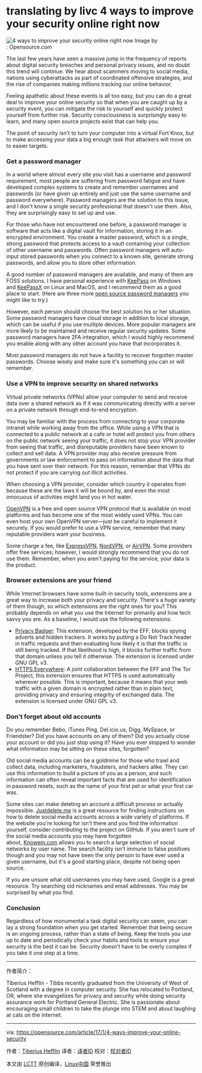 translating by livc
4 ways to improve your security online right now
============================================================

 ![4 ways to improve your security online right now](https://opensource.com/sites/default/files/styles/image-full-size/public/images/business/rh_003601_05_mech_osyearbook2016_security_cc.png?itok=VNmpz6K- "4 ways to improve your security online right now") 
Image by : Opensource.com

The last few years have seen a massive jump in the frequency of reports about digital security breaches and personal privacy issues, and no doubt this trend will continue. We hear about scammers moving to social media, nations using cyberattacks as part of coordinated offensive strategies, and the rise of companies making millions tracking our online behavior. 

Feeling apathetic about these events is all too easy, but you can do a great deal to improve your online security so that when you are caught up by a security event, you can mitigate the risk to yourself and quickly protect yourself from further risk. Security consciousness is surprisingly easy to learn, and many open source projects exist that can help you.

The point of security isn't to turn your computer into a virtual Fort Knox, but to make accessing your data a big enough task that attackers will move on to easier targets. 

### Get a password manager

In a world where almost every site you visit has a username and password requirement, most people are suffering from password fatigue and have developed complex systems to create and remember usernames and passwords (or have given up entirely and just use the same username and password everywhere). Password managers are the solution to this issue, and I don't know a single security professional that doesn't use them. Also, they are surprisingly easy to set up and use. 

For those who have not encountered one before, a password manager is software that acts like a digital vault for information, storing it in an encrypted environment. You create a master password, which is a single, strong password that protects access to a vault containing your collection of other username and passwords. Often password managers will auto-input stored passwords when you connect to a known site, generate strong passwords, and allow you to store other information. 

A good number of password managers are available, and many of them are FOSS solutions. I have personal experience with [KeePass][4] on Windows and [KeePassX][5] on Linux and MacOS, and I recommend them as a good place to start. (Here are three more [open source password managers][6] you might like to try.)

However, each person should choose the best solution his or her situation. Some password managers have cloud storage in addition to local storage, which can be useful if you use multiple devices. More popular managers are more likely to be maintained and receive regular security updates. Some password managers have 2FA integration, which I would highly recommend you enable along with any other account you have that incorporates it. 

Most password managers do not have a facility to recover forgotten master passwords. Choose wisely and make sure it's something you can or will remember. 

### Use a VPN to improve security on shared networks

Virtual private networks (VPNs) allow your computer to send and receive data over a shared network as if it was communicating directly with a server on a private network through end-to-end encryption.

You may be familiar with the process from connecting to your corporate intranet while working away from the office. While using a VPN that is connected to a public network at a cafe or hotel will protect you from others on the public network seeing your traffic, it does not stop your VPN provider from seeing that traffic, and disreputable providers have been known to collect and sell data. A VPN provider may also receive pressure from governments or law enforcement to pass on information about the data that you have sent over their network. For this reason, remember that VPNs do not protect if you are carrying out illicit activities.

When choosing a VPN provider, consider which country it operates from because these are the laws it will be bound by, and even the most innocuous of activities might land you in hot water.

[OpenVPN][7] is a free and open source VPN protocol that is available on most platforms and has become one of the most widely used VPNs. You can even host your own OpenVPN server—just be careful to implement it securely. If you would prefer to use a VPN service, remember that many reputable providers want your business.

Some charge a fee, like [ExpressVPN][8], [NordVPN][9], or [AirVPN][10]. Some providers offer free services; however, I would strongly recommend that you do not use them. Remember, when you aren't paying for the service, your data is the product. 

### Browser extensions are your friend

While Internet browsers have some built-in security tools, extensions are a great way to increase both your privacy and security. There's a huge variety of them though, so which extensions are the right ones for you? This probably depends on what you use the Internet for primarily and how tech savvy you are. As a baseline, I would use the following extensions:

*   [Privacy Badger​][1]: This extension, developed by the EFF, blocks spying adverts and hidden trackers. It works by putting a Do Not Track header in traffic requests and then evaluating how likely it is that the traffic is still being tracked. If that likelihood is high, it blocks further traffic from that domain unless you tell it otherwise. The extension is licensed under GNU GPL v3.
*   [HTTPS Everywhere​][2]: A joint collaboration between the EFF and The Tor Project, this extension ensures that HTTPS is used automatically wherever possible. This is important, because it means that your web traffic with a given domain is encrypted rather than in plain text, providing privacy and ensuring integrity of exchanged data. The extension is licensed under GNU GPL v3.

### Don't forget about old accounts

Do you remember Bebo, iTunes Ping, Del.icio.us, Digg, MySpace, or Friendster? Did you have accounts on any of them? Did you actually close your account or did you just stop using it? Have you ever stopped to wonder what information may be sitting on these sites, forgotten?

Old social media accounts can be a goldmine for those who trawl and collect data, including marketers, fraudsters, and hackers alike. They can use this information to build a picture of you as a person, and such information can often reveal important facts that are used for identification in password resets, such as the name of your first pet or what your first car was. 

Some sites can make deleting an account a difficult process or actually impossible. [Justdelete.me][11] is a great resource for finding instructions on how to delete social media accounts across a wide variety of platforms. If the website you're looking for isn't there and you find the information yourself, consider contributing to the project on GitHub. If you aren't sure of the social media accounts you may have forgotten about, [Knowem.com][12] allows you to search a large selection of social networks by user name. The search facility isn't immune to false positives though and you may not have been the only person to have ever used a given username, but it's a good starting place, despite not being open source. 

If you are unsure what old usernames you may have used, Google is a great resource. Try searching old nicknames and email addresses. You may be surprised by what you find. 

### Conclusion

Regardless of how monumental a task digital security can seem, you can lay a strong foundation when you get started. Remember that being secure is an ongoing process, rather than a state of being. Keep the tools you use up to date and periodically check your habits and tools to ensure your security is the best it can be. Security doesn't have to be overly complex if you take it one step at a time.

--------------------------------------------------------------------------------

作者简介：

Tiberius Hefflin - Tibbs recently graduated from the University of West of Scotland with a degree in computer security. She has relocated to Portland, OR, where she evangelizes for privacy and security while doing security assurance work for Portland General Electric. She is passionate about encouraging small children to take the plunge into STEM and about laughing at cats on the internet.

--------------------------------------------------------------------------------

via: https://opensource.com/article/17/1/4-ways-improve-your-online-security

作者：[Tiberius Hefflin][a]
译者：[译者ID](https://github.com/译者ID)
校对：[校对者ID](https://github.com/校对者ID)

本文由 [LCTT](https://github.com/LCTT/TranslateProject) 原创编译，[Linux中国](https://linux.cn/) 荣誉推出

[a]:https://opensource.com/users/whatatiberius
[1]:https://www.eff.org/privacybadger
[2]:https://www.eff.org/Https-everywhere
[3]:https://opensource.com/article/17/1/4-ways-improve-your-online-security?rate=sa9kEW1QXWaWvvq4F5YWv2EhiAHVDoWOqzZS2a95Uas
[4]:http://keepass.info/
[5]:https://opensource.com/business/16/5/keepassx
[6]:https://opensource.com/article/16/12/password-managers
[7]:https://openvpn.net/
[8]:https://www.expressvpn.com/
[9]:https://nordvpn.com/
[10]:https://airvpn.org/
[11]:http://backgroundchecks.org/justdeleteme/
[12]:http://knowem.com/
[13]:https://opensource.com/user/108496/feed
[14]:https://opensource.com/article/17/1/4-ways-improve-your-online-security#comments
[15]:https://opensource.com/users/whatatiberius
